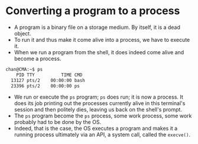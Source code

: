 # Converting a program to a process

- A program is a binary file on a storage medium. By itself, it is a dead object.
- To run it and thus make it come alive into a process, we have to execute it.
- When we run a program from the shell, it does indeed come alive and become a process.

```sh
chan@CMA:~$ ps
    PID TTY          TIME CMD
  13127 pts/2    00:00:00 bash
  23396 pts/2    00:00:00 ps

```

- We run or execute the `ps` program; `ps` does run; it is now a process. It does its job printing out the processes currently alive in this terminal's session and then politely dies, leaving us back on the shell's prompt.
- The `ps` program become the `ps` process, some work process, some work probably had to be done by the OS.
- Indeed, that is the case, the OS executes a program and makes it a running process ultimately via an API, a system call, called the `execve()`.